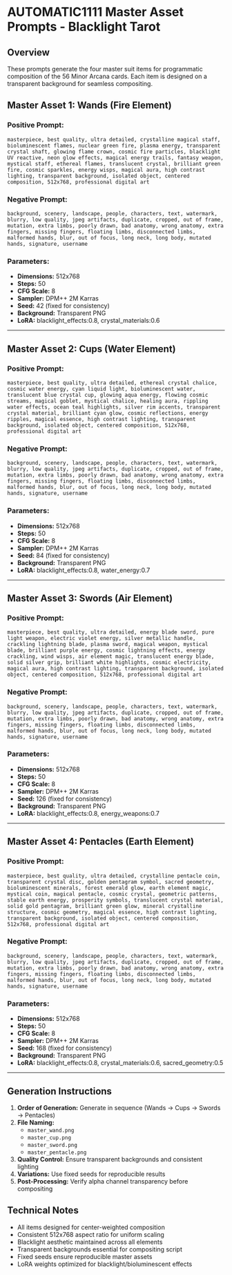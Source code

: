 # AUTOMATIC1111 Master Asset Prompts - Blacklight Tarot

## Overview

These prompts generate the four master suit items for programmatic composition of the 56 Minor Arcana cards. Each item is designed on a transparent background for seamless compositing.

## Master Asset 1: Wands (Fire Element)

### Positive Prompt:

```
masterpiece, best quality, ultra detailed, crystalline magical staff, bioluminescent flames, nuclear green fire, plasma energy, transparent crystal shaft, glowing flame crown, cosmic fire particles, blacklight UV reactive, neon glow effects, magical energy trails, fantasy weapon, mystical staff, ethereal flames, translucent crystal, brilliant green fire, cosmic sparkles, energy wisps, magical aura, high contrast lighting, transparent background, isolated object, centered composition, 512x768, professional digital art
```

### Negative Prompt:

```
background, scenery, landscape, people, characters, text, watermark, blurry, low quality, jpeg artifacts, duplicate, cropped, out of frame, mutation, extra limbs, poorly drawn, bad anatomy, wrong anatomy, extra fingers, missing fingers, floating limbs, disconnected limbs, malformed hands, blur, out of focus, long neck, long body, mutated hands, signature, username
```

### Parameters:

- **Dimensions:** 512x768
- **Steps:** 50
- **CFG Scale:** 8
- **Sampler:** DPM++ 2M Karras
- **Seed:** 42 (fixed for consistency)
- **Background:** Transparent PNG
- **LoRA:** blacklight_effects:0.8, crystal_materials:0.6

---

## Master Asset 2: Cups (Water Element)

### Positive Prompt:

```
masterpiece, best quality, ultra detailed, ethereal crystal chalice, cosmic water energy, cyan liquid light, bioluminescent water, translucent blue crystal cup, glowing aqua energy, flowing cosmic streams, magical goblet, mystical chalice, healing aura, rippling water effects, ocean teal highlights, silver rim accents, transparent crystal material, brilliant cyan glow, cosmic reflections, energy ripples, magical essence, high contrast lighting, transparent background, isolated object, centered composition, 512x768, professional digital art
```

### Negative Prompt:

```
background, scenery, landscape, people, characters, text, watermark, blurry, low quality, jpeg artifacts, duplicate, cropped, out of frame, mutation, extra limbs, poorly drawn, bad anatomy, wrong anatomy, extra fingers, missing fingers, floating limbs, disconnected limbs, malformed hands, blur, out of focus, long neck, long body, mutated hands, signature, username
```

### Parameters:

- **Dimensions:** 512x768
- **Steps:** 50
- **CFG Scale:** 8
- **Sampler:** DPM++ 2M Karras
- **Seed:** 84 (fixed for consistency)
- **Background:** Transparent PNG
- **LoRA:** blacklight_effects:0.8, water_energy:0.7

---

## Master Asset 3: Swords (Air Element)

### Positive Prompt:

```
masterpiece, best quality, ultra detailed, energy blade sword, pure light weapon, electric violet energy, silver metallic handle, crackling lightning blade, plasma sword, magical weapon, mystical blade, brilliant purple energy, cosmic lightning effects, energy crackling, wind wisps, air element magic, translucent energy blade, solid silver grip, brilliant white highlights, cosmic electricity, magical aura, high contrast lighting, transparent background, isolated object, centered composition, 512x768, professional digital art
```

### Negative Prompt:

```
background, scenery, landscape, people, characters, text, watermark, blurry, low quality, jpeg artifacts, duplicate, cropped, out of frame, mutation, extra limbs, poorly drawn, bad anatomy, wrong anatomy, extra fingers, missing fingers, floating limbs, disconnected limbs, malformed hands, blur, out of focus, long neck, long body, mutated hands, signature, username
```

### Parameters:

- **Dimensions:** 512x768
- **Steps:** 50
- **CFG Scale:** 8
- **Sampler:** DPM++ 2M Karras
- **Seed:** 126 (fixed for consistency)
- **Background:** Transparent PNG
- **LoRA:** blacklight_effects:0.8, energy_weapons:0.7

---

## Master Asset 4: Pentacles (Earth Element)

### Positive Prompt:

```
masterpiece, best quality, ultra detailed, crystalline pentacle coin, transparent crystal disc, golden pentagram symbol, sacred geometry, bioluminescent minerals, forest emerald glow, earth element magic, mystical coin, magical pentacle, cosmic crystal, geometric patterns, stable earth energy, prosperity symbols, translucent crystal material, solid gold pentagram, brilliant green glow, mineral crystalline structure, cosmic geometry, magical essence, high contrast lighting, transparent background, isolated object, centered composition, 512x768, professional digital art
```

### Negative Prompt:

```
background, scenery, landscape, people, characters, text, watermark, blurry, low quality, jpeg artifacts, duplicate, cropped, out of frame, mutation, extra limbs, poorly drawn, bad anatomy, wrong anatomy, extra fingers, missing fingers, floating limbs, disconnected limbs, malformed hands, blur, out of focus, long neck, long body, mutated hands, signature, username
```

### Parameters:

- **Dimensions:** 512x768
- **Steps:** 50
- **CFG Scale:** 8
- **Sampler:** DPM++ 2M Karras
- **Seed:** 168 (fixed for consistency)
- **Background:** Transparent PNG
- **LoRA:** blacklight_effects:0.8, crystal_materials:0.6, sacred_geometry:0.5

---

## Generation Instructions

1. **Order of Generation:** Generate in sequence (Wands → Cups → Swords → Pentacles)
2. **File Naming:**
   - `master_wand.png`
   - `master_cup.png`
   - `master_sword.png`
   - `master_pentacle.png`
3. **Quality Control:** Ensure transparent backgrounds and consistent lighting
4. **Variations:** Use fixed seeds for reproducible results
5. **Post-Processing:** Verify alpha channel transparency before compositing

## Technical Notes

- All items designed for center-weighted composition
- Consistent 512x768 aspect ratio for uniform scaling
- Blacklight aesthetic maintained across all elements
- Transparent backgrounds essential for compositing script
- Fixed seeds ensure reproducible master assets
- LoRA weights optimized for blacklight/bioluminescent effects
